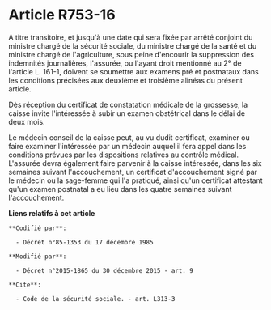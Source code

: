 # Article R753-16

A titre transitoire, et jusqu'à une date qui sera fixée par arrêté conjoint du ministre chargé de la sécurité sociale, du
ministre chargé de la santé et du ministre chargé de l'agriculture, sous peine d'encourir la suppression des indemnités
journalières, l'assurée, ou l'ayant droit mentionné au 2° de l'article L. 161-1, doivent se soumettre aux examens pré et
postnataux dans les conditions précisées aux deuxième et troisième alinéas du présent article. 

Dès réception du certificat de constatation médicale de la grossesse, la caisse invite l'intéressée à subir un examen
obstétrical dans le délai de deux mois. 

Le médecin conseil de la caisse peut, au vu dudit certificat, examiner ou faire examiner l'intéressée par un médecin auquel
il fera appel dans les conditions prévues par les dispositions relatives au contrôle médical. L'assurée devra également faire
parvenir à la caisse intéressée, dans les six semaines suivant l'accouchement, un certificat d'accouchement signé par le
médecin ou la sage-femme qui l'a pratiqué, ainsi qu'un certificat attestant qu'un examen postnatal a eu lieu dans les quatre
semaines suivant l'accouchement.

**Liens relatifs à cet article**

	**Codifié par**:

	  - Décret n°85-1353 du 17 décembre 1985

	**Modifié par**:

	  - Décret n°2015-1865 du 30 décembre 2015 - art. 9

	**Cite**:

	  - Code de la sécurité sociale. - art. L313-3
